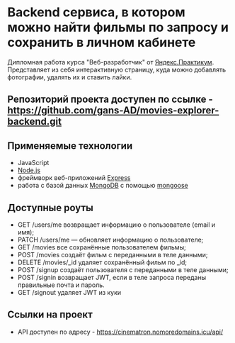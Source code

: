 # **Backend сервиса, в котором можно найти фильмы по запросу и сохранить в личном кабинете**
Дипломная работа курса "Веб-разработчик" от [Яндекс.Практикум](https://practicum.yandex.ru/). Представляет из себя интерактивную страницу, куда можно добавлять фотографии, удалять их и ставить лайки.

Репозиторий проекта доступен по ссылке - https://github.com/gans-AD/movies-explorer-backend.git
---

## Применяемые технологии

- JavaScript
- [Node.js](https://nodejs.org/)
- фреймворк веб-приложений [Express](https://expressjs.com/)
- работа с базой данных [MongoDB](https://www.mongodb.com/) с помощью [mongoose](https://mongoosejs.com/) 

## Доступные роуты

- GET /users/me возвращает информацию о пользователе (email и имя);
- PATCH /users/me — обновляет информацию о пользователе;
- GET /movies все сохранённые пользователем фильмы;
- POST /movies создаёт фильм с переданными в теле данными;
- DELETE /movies/_id удаляет сохранённый фильм по _id;
- POST /signup создаёт пользователя с переданными в теле данными;
- POST /signin возвращает JWT, если в теле запроса переданы правильные почта и пароль.
- GET /signout удаляет JWT из куки

## Ссылки на проект

- API доступен по адресу - https://cinematron.nomoredomains.icu/api/
